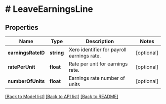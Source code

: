 # # LeaveEarningsLine

## Properties

Name | Type | Description | Notes
------------ | ------------- | ------------- | -------------
**earningsRateID** | **string** | Xero identifier for payroll earnings rate. | [optional] 
**ratePerUnit** | **float** | Rate per unit for earnings rate. | [optional] 
**numberOfUnits** | **float** | Earnings rate number of units | [optional] 

[[Back to Model list]](../../README.md#documentation-for-models) [[Back to API list]](../../README.md#documentation-for-api-endpoints) [[Back to README]](../../README.md)


